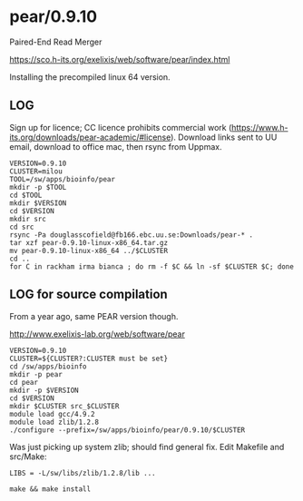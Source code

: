 pear/0.9.10
===========

Paired-End Read Merger

<https://sco.h-its.org/exelixis/web/software/pear/index.html>

Installing the precompiled linux 64 version.

LOG
---

Sign up for licence; CC licence prohibits commercial work
(<https://www.h-its.org/downloads/pear-academic/#license>).  Download links
sent to UU email, download to office mac, then rsync from Uppmax.

    VERSION=0.9.10
    CLUSTER=milou
    TOOL=/sw/apps/bioinfo/pear
    mkdir -p $TOOL
    cd $TOOL
    mkdir $VERSION
    cd $VERSION
    mkdir src
    cd src
    rsync -Pa douglasscofield@fb166.ebc.uu.se:Downloads/pear-* .
    tar xzf pear-0.9.10-linux-x86_64.tar.gz 
    mv pear-0.9.10-linux-x86_64 ../$CLUSTER
    cd ..
    for C in rackham irma bianca ; do rm -f $C && ln -sf $CLUSTER $C; done


LOG for source compilation
--------------------------

From a year ago, same PEAR version though.

<http://www.exelixis-lab.org/web/software/pear>

    VERSION=0.9.10
    CLUSTER=${CLUSTER?:CLUSTER must be set}
    cd /sw/apps/bioinfo
    mkdir -p pear
    cd pear
    mkdir -p $VERSION
    cd $VERSION
    mkdir $CLUSTER src_$CLUSTER
    module load gcc/4.9.2
    module load zlib/1.2.8
    ./configure --prefix=/sw/apps/bioinfo/pear/0.9.10/$CLUSTER

Was just picking up system zlib; should find general fix. Edit Makefile and src/Make:

    LIBS = -L/sw/libs/zlib/1.2.8/lib ...

    make && make install

